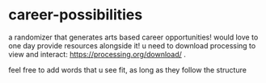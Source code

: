 # career-possibilities
a randomizer that generates arts based career opportunities! would love to one day provide resources alongside it!
u need to download processing to view and interact: https://processing.org/download/ .

feel free to add words that u see fit, as long as they follow the structure
